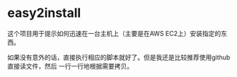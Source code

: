 easy2install
============

这个项目用于提示如何迅速在一台主机上（主要是在AWS EC2上）安装指定的东西。

如果没有意外的话，直接执行相应的脚本就好了。但是我还是比较推荐使用github直接读文件，然后
一行一行地根据需要拷贝。
